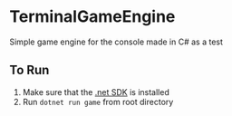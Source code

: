 # TerminalGameEngine
 Simple game engine for the console made in C# as a test

## To Run
1. Make sure that the [.net SDK](https://dotnet.microsoft.com/en-us/download) is installed
2. Run `dotnet run game` from root directory
